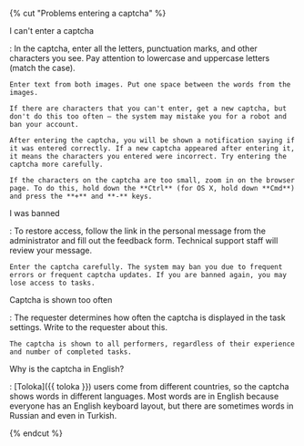 {% cut "Problems entering a captcha" %}

I can't enter a captcha

: In the captcha, enter all the letters, punctuation marks, and other characters you see. Pay attention to lowercase and uppercase letters (match the case).
    
    Enter text from both images. Put one space between the words from the images.
    
    If there are characters that you can't enter, get a new captcha, but don't do this too often — the system may mistake you for a robot and ban your account.

    After entering the captcha, you will be shown a notification saying if it was entered correctly. If a new captcha appeared after entering it, it means the characters you entered were incorrect. Try entering the captcha more carefully.

    If the characters on the captcha are too small, zoom in on the browser page. To do this, hold down the **Ctrl** (for OS X, hold down **Cmd**) and press the **+** and **-** keys.

I was banned

: To restore access, follow the link in the personal message from the administrator and fill out the feedback form. Technical support staff will review your message.

    Enter the captcha carefully. The system may ban you due to frequent errors or frequent captcha updates. If you are banned again, you may lose access to tasks.

Captcha is shown too often

: The requester determines how often the captcha is displayed in the task settings. Write to the requester about this.

    The captcha is shown to all performers, regardless of their experience and number of completed tasks.

Why is the captcha in English?

: [Toloka]({{ toloka }}) users come from different countries, so the captcha shows words in different languages. Most words are in English because everyone has an English keyboard layout, but there are sometimes words in Russian and even in Turkish.

{% endcut %}
